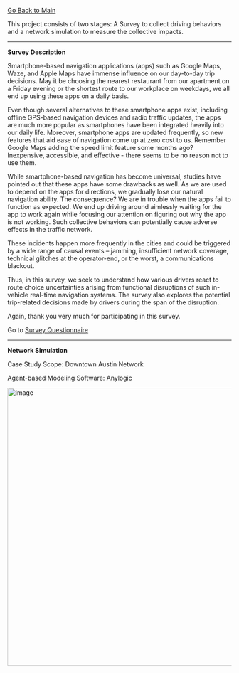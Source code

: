 [Go Back to Main](https://trinhshub.github.io/)

This project consists of two stages: A Survey to collect driving behaviors and a network simulation to measure the collective impacts.

***

**Survey Description**

Smartphone-based navigation applications (apps) such as Google Maps, Waze, and Apple Maps have immense influence on our day-to-day trip decisions. May it be choosing the nearest restaurant from our apartment on a Friday evening or the shortest route to our workplace on weekdays, we all end up using these apps on a daily basis.
 
Even though several alternatives to these smartphone apps exist, including offline GPS-based navigation devices and radio traffic updates, the apps are much more popular as smartphones have been integrated heavily into our daily life. Moreover, smartphone apps are updated frequently, so new features that aid ease of navigation come up at zero cost to us. Remember Google Maps adding the speed limit feature some months ago? Inexpensive, accessible, and effective - there seems to be no reason not to use them.
 
While smartphone-based navigation has become universal, studies have pointed out that these apps have some drawbacks as well. As we are used to depend on the apps for directions, we gradually lose our natural navigation ability. The consequence? We are in trouble when the apps fail to function as expected. We end up driving around aimlessly waiting for the app to work again while focusing our attention on figuring out why the app is not working. Such collective behaviors can potentially cause adverse effects in the traffic network.
 
These incidents happen more frequently in the cities and could be triggered by a wide range of causal events – jamming, insufficient network coverage, technical glitches at the operator-end, or the worst, a communications blackout.
 
Thus, in this survey, we seek to understand how various drivers react to route choice uncertainties arising from functional disruptions of such in-vehicle real-time navigation systems. The survey also explores the potential trip-related decisions made by drivers during the span of the disruption.
 
Again, thank you very much for participating in this survey.

Go to [Survey Questionnaire](https://utexas.qualtrics.com/jfe/form/SV_3l96TVLip3Ou0Ad)

***

**Network Simulation**

Case Study Scope: Downtown Austin Network

Agent-based Modeling Software: Anylogic

<img width="625" alt="image" src="https://user-images.githubusercontent.com/47671910/64622074-5b3beb80-d3ac-11e9-83d6-7245d04bbd37.png">

 
